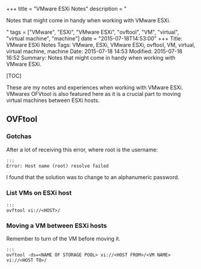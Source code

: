 +++
title = "VMware ESXi Notes"
description = "<p>Notes that might come in handy when working with VMware ESXi.</p>"
tags = ["VMware", "ESXi", "VMware ESXi", "ovftool", "VM", "virtual", "virtual machine", "machine"]
date = "2015-07-18T14:53:00"
+++
Title: VMware ESXi Notes
Tags: VMware, ESXi, VMware ESXi, ovftool, VM, virtual, virtual machine, machine
Date: 2015-07-18 14:53
Modified: 2015-07-18 16:52
Summary: Notes that might come in handy when working with VMware ESXi.

[TOC]

These are my notes and experiences when working with VMware ESXi. VMwares OFVtool is also featured here as it is a crucial part to moving virtual machines between ESXi hosts.

## OVFtool

### Gotchas
After a lot of receiving this error, where root is the username:

    :::
    Error: Host name (root) resolve failed

I found that the solution was to change to an alphanumeric password.

### List VMs on ESXi host

    :::
    ovftool vi://<HOST>/


### Moving a VM between ESXi hosts
Remember to turn of the VM before moving it.

    :::
    ovftool -ds=<NAME OF STORAGE POOL> vi://<HOST FROM>/<VM NAME> vi://<HOST TO>/
